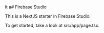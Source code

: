 it a# Firebase Studio

This is a NextJS starter in Firebase Studio.

To get started, take a look at src/app/page.tsx.
